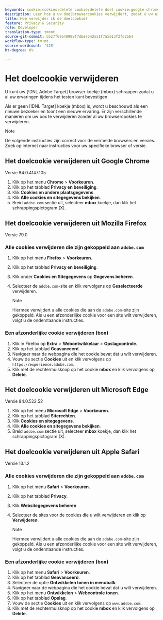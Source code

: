 ```yaml
---
keywords: cookie;cookies;delete cookie;delete doel cookie;google chrome;chrome;mozilla firefox;firefox;microsoft edge;safari
description: Leer hoe u uw doelbrowsercookies verwijdert, zodat u uw ervaringen kunt valideren.
title: Hoe verwijder ik de doelcookie?
feature: Privacy & Security
role: Developer
translation-type: tm+mt
source-git-commit: bb27f6e540998f7dbe7642551f7a5013f2fd25b4
workflow-type: tm+mt
source-wordcount: '428'
ht-degree: 0%

---
```



# Het doelcookie verwijderen

U kunt uw [!DNL Adobe Target] browser koekje (mbox) schrappen zodat u al uw ervaringen tijdens het testen kunt bevestigen.

Als er geen [!DNL Target] koekje (mbox) is, wordt u beschouwd als een nieuwe bezoeker en toont een nieuwe ervaring. Er zijn verschillende manieren om uw box te verwijderen zonder al uw browsercookies te verwijderen.

>[!NOTE]
>
>De volgende instructies zijn correct voor de vermelde browsers en versies. Zoek op internet naar instructies voor uw specifieke browser of versie.

## Het doelcookie verwijderen uit Google Chrome

Versie 84.0.4147.105

1. Klik op het menu **Chrome** > **Voorkeuren**.
1. Klik op het tabblad **Privacy en beveiliging**.
1. Klik **Cookies en andere plaatsgegevens**.
1. Klik **Alle cookies en sitegegevens bekijken**.
1. Breid `adobe.com` sectie uit, selecteer **mbox** koekje, dan klik het schrappingspictogram (X).

## Het doelcookie verwijderen uit Mozilla Firefox

Versie 79.0

### Alle cookies verwijderen die zijn gekoppeld aan `adobe.com`

1. Klik op het menu **Firefox** > **Voorkeuren**.
1. Klik op het tabblad **Privacy en beveiliging**.
1. Klik onder **Cookies en Sitegegevens** op **Gegevens beheren**.
1. Selecteer de `adobe.com`-site en klik vervolgens op **Geselecteerde** verwijderen.

   >[!NOTE]
   >
   >Hiermee verwijdert u alle cookies die aan de `adobe.com`-site zijn gekoppeld. Als u een afzonderlijke cookie voor een site wilt verwijderen, volgt u de onderstaande instructies.

### Een afzonderlijke cookie verwijderen (box)

1. Klik in Firefox op **Extra** > **Webontwikkelaar** > **Opslagcontrole**.
1. Klik op het tabblad **Geavanceerd**.
1. Navigeer naar de webpagina die het cookie bevat dat u wilt verwijderen.
1. Vouw de sectie **Cookies** uit en klik vervolgens op `https://experience.adobe.com`.
1. Klik met de rechtermuisknop op het cookie **mbox** en klik vervolgens op **Delete**.

## Het doelcookie verwijderen uit Microsoft Edge

Versie 84.0.522.52

1. Klik op het menu **Microsoft Edge** > **Voorkeuren**.
1. Klik op het tabblad **Siterechten**.
1. Klik **Cookies en sitegegevens**.
1. Klik **Alle cookies en sitegegevens bekijken**.
1. Breid `adobe.com` sectie uit, selecteer **mbox** koekje, dan klik het schrappingspictogram (X).

## Het doelcookie verwijderen uit Apple Safari

Versie 13.1.2

### Alle cookies verwijderen die zijn gekoppeld aan `adobe.com`

1. Klik op het menu **Safari** > **Voorkeuren**.
1. Klik op het tabblad **Privacy**.
1. Klik **Websitegegevens beheren**.
1. Selecteer de sites voor de cookies die u wilt verwijderen en klik op **Verwijderen**.

   >[!NOTE]
   >
   >Hiermee verwijdert u alle cookies die aan de `adobe.com`-site zijn gekoppeld. Als u een afzonderlijke cookie voor een site wilt verwijderen, volgt u de onderstaande instructies.

### Een afzonderlijke cookie verwijderen (box)

1. Klik op het menu **Safari** > **Voorkeuren**.
1. Klik op het tabblad **Geavanceerd**.
1. Selecteer de optie **Ontwikkelen tonen in menubalk**.
1. Navigeer naar de webpagina die het cookie bevat dat u wilt verwijderen.
1. Klik op het menu **Ontwikkelen** > **Webcontrole tonen**.
1. Klik op het tabblad **Opslag**.
1. Vouw de sectie **Cookies** uit en klik vervolgens op `www.adobe.com`.
1. Klik met de rechtermuisknop op het cookie **mbox** en klik vervolgens op **Delete**.
